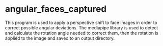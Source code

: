 # angular_faces_captured
This program is used to apply a perspective shift to face images in order to correct possible angular deviations. The mediapipe library is used to detect and calculate the rotation angle needed to correct them, then the rotation is applied to the image and saved to an output directory.
